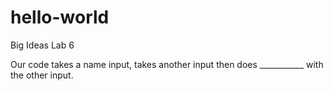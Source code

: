 # hello-world
Big Ideas Lab 6

Our code takes a name input, takes another input then does ___________ with the other input. 
